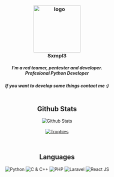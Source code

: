 <h3 align="center">
    <img src="https://avatars.githubusercontent.com/u/116309678?s=400&u=8db30e261b15b7b976d1ee6e366f707bc17bab8d&v=4" width="150"
        height="150" alt="logo" /></br>
    Sxmpl3
    <h5 align="center">
        I'm a red teamer, pentester and developer.</br>
        Profesional Python Developer
    </h5>
    <h5 align="center">
        If you want to develop some things contact me :)
    </h5>
</h3>

<p align="center">
    <a href="https://github.com/Sxmpl3?tab=followers">
        <img src="https://img.shields.io/github/followers/Sxmpl3?style=for-the-badge&logo=starship&color=B5E8E0&logoColor=D9E0EE&labelColor=302D41"
            alt="">
    </a><br>
</p>

<h2 align="center">Github Stats</h2>
<p align="center">
    <img src="https://github-readme-stats.vercel.app/api?username=Sxmpl3&row_icons=true&include_all_commits=true&hide=issues&hide_border=true&theme=nord"
        alt="Github Stats"><br><br>
    <a href="https://github.com/Sxmpl3">
        <img src="https://github-profile-trophy.vercel.app/?username=Sxmpl3&theme=nord&row=1" alt="Trophies">
    </a>
    <br>
</p><br>

<h2 align="center">Languages</h2>
<p align="center">
    <img src="https://img.shields.io/badge/Python-FFD43B?style=for-the-badge&logo=python&logoColor=D9E0EE&color=B5E8E0&labelColor=302D41" alt="Python">
    <img src="https://img.shields.io/badge/C++-4EAA25?style=for-the-badge&logo=C%2B%2B&logoColor=D9E0EE&color=B5E8E0&labelColor=302D41" alt="C & C++">
    <img src="https://img.shields.io/badge/PHP-777BB4?style=for-the-badge&logo=php&logoColor=D9E0EE&color=B5E8E0&labelColor=302D41" alt="PHP">
    <img src="https://img.shields.io/badge/Laravel-2e2e2e?style=for-the-badge&logo=laravel&logoColor=D9E0EE&color=B5E8E0&labelColor=302D41" alt="Laravel">
    <img src="https://img.shields.io/badge/-ReactJs-61DAFB?style=for-the-badge&logo=react&logoColor=D9E0EE&color=B5E8E0&labelColor=302D41" alt="React JS">
</p><br>
